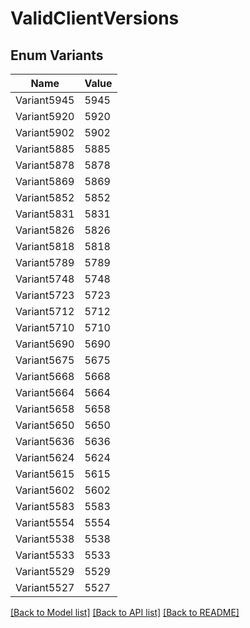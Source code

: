 # ValidClientVersions

## Enum Variants

| Name | Value |
|---- | -----|
| Variant5945 | 5945 |
| Variant5920 | 5920 |
| Variant5902 | 5902 |
| Variant5885 | 5885 |
| Variant5878 | 5878 |
| Variant5869 | 5869 |
| Variant5852 | 5852 |
| Variant5831 | 5831 |
| Variant5826 | 5826 |
| Variant5818 | 5818 |
| Variant5789 | 5789 |
| Variant5748 | 5748 |
| Variant5723 | 5723 |
| Variant5712 | 5712 |
| Variant5710 | 5710 |
| Variant5690 | 5690 |
| Variant5675 | 5675 |
| Variant5668 | 5668 |
| Variant5664 | 5664 |
| Variant5658 | 5658 |
| Variant5650 | 5650 |
| Variant5636 | 5636 |
| Variant5624 | 5624 |
| Variant5615 | 5615 |
| Variant5602 | 5602 |
| Variant5583 | 5583 |
| Variant5554 | 5554 |
| Variant5538 | 5538 |
| Variant5533 | 5533 |
| Variant5529 | 5529 |
| Variant5527 | 5527 |


[[Back to Model list]](../README.md#documentation-for-models) [[Back to API list]](../README.md#documentation-for-api-endpoints) [[Back to README]](../README.md)


